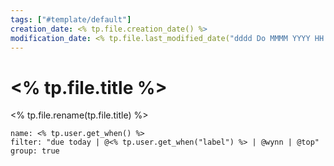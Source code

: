 ```yaml
---
tags: ["#template/default"]
creation_date: <% tp.file.creation_date() %>
modification_date: <% tp.file.last_modified_date("dddd Do MMMM YYYY HH:mm:ss") %>
---
```


# <% tp.file.title %>
<% tp.file.rename(tp.file.title) %>
```todoist
name: <% tp.user.get_when() %>
filter: "due today | @<% tp.user.get_when("label") %> | @wynn | @top"
group: true
```